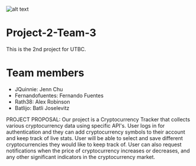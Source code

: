 ![alt text](http://unwrittenagency.com/wp-content/uploads/2018/01/cryptocurrency-logo-v3.png)
# Project-2-Team-3
This is the 2nd project for UTBC.

# Team members
- JQuinnie: Jenn Chu
- Fernandofuentes: Fernando Fuentes
- Rath38: Alex Robinson
- Batlijo: Batli Joselevitz

PROJECT PROPOSAL:
Our project is a Cryptocurrency Tracker that collects various cryptocurrency data using specific API's.
User logs in for authentication and they can add cryptocurrency symbols to their account and keep track of live stats. User will be able to select and save different cryptocurrencies they would like to keep track of. User can also request notifications when the price of cryptocurrency increases or decreases, and any other significant indicators in the cryptocurrency market.
